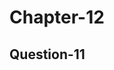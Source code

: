 # Chapter-12

## Question-11
<script src="https://gist.github.com/djdays/b6054924d32e83506bdb85acf0f9f7eb.js"></script>
